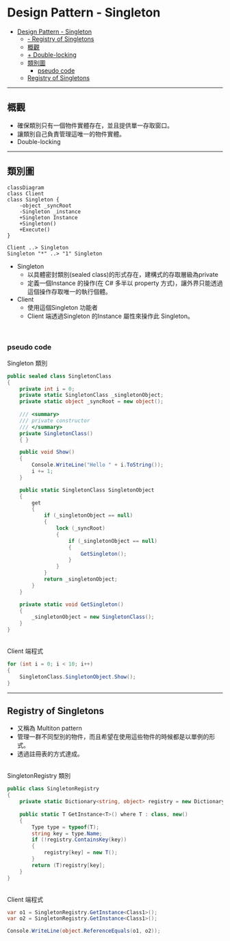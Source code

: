 # Design Pattern - Singleton

- [Design Pattern - Singleton](#design-pattern---singleton)
  - [- Registry of Singletons](#--registry-of-singletons)
  - [概觀](#概觀)
  - [+ Double-locking](#-double-locking)
  - [類別圖](#類別圖)
    - [pseudo code](#pseudo-code)
  - [Registry of Singletons](#registry-of-singletons)
---
## 概觀
+ 確保類別只有一個物件實體存在，並且提供單一存取窗口。
+ 讓類別自己負責管理這唯一的物件實體。
+ Double-locking
---
## 類別圖
```mermaid
classDiagram
class Client
class Singleton {
    -object _syncRoot
    -Singleton _instance
    +Singleton Instance
    +Singleton()
    +Execute()
}

Client ..> Singleton
Singleton "*" ..> "1" Singleton
```

+ Singleton
  + 以具體密封類別(sealed class)的形式存在，建構式的存取層級為private
  + 定義一個Instance 的操作(在 C# 多半以 property 方式)，讓外界只能透過這個操作存取唯一的執行個體。
+ Client
  + 使用這個Singleton 功能者
  + Client 端透過Singleton 的Instance 屬性來操作此 Singleton。

<br/>

### pseudo code
Singleton 類別
```csharp
public sealed class SingletonClass
{
    private int i = 0;
    private static SingletonClass _singletonObject;
    private static object _syncRoot = new object();
    
    /// <summary>
    /// private constructor
    /// </summary>
    private SingletonClass()
    { }

    public void Show()
    {
        Console.WriteLine("Hello " + i.ToString());
        i += 1;
    }

    public static SingletonClass SingletonObject
    {
        get
        {
            if (_singletonObject == null)
            {
                lock (_syncRoot)
                {
                    if (_singletonObject == null)
                    {
                        GetSingleton();
                    }
                }
            }
            return _singletonObject;
        }
    }

    private static void GetSingleton()
    {
        _singletonObject = new SingletonClass();
    }
}
```

<br/>Client 端程式
```csharp
for (int i = 0; i < 10; i++)
{
    SingletonClass.SingletonObject.Show();
}
```
---
## Registry of Singletons
+ 又稱為 Multiton pattern
+ 管理一群不同型別的物件，而且希望在使用這些物件的時候都是以單例的形式。
+ 透過註冊表的方式達成。

<br/>SingletonRegistry 類別
```csharp
public class SingletonRegistry
{
    private static Dictionary<string, object> registry = new Dictionary<string, object>();
    
    public static T GetInstance<T>() where T : class, new()
    {
        Type type = typeof(T);
        string key = type.Name;
        if (!registry.ContainsKey(key))
        {
            registry[key] = new T();
        }
        return (T)registry[key];
    }
}
```

<br/>Client 端程式
```csharp
var o1 = SingletonRegistry.GetInstance<Class1>();
var o2 = SingletonRegistry.GetInstance<Class1>();

Console.WriteLine(object.ReferenceEquals(o1, o2));
```